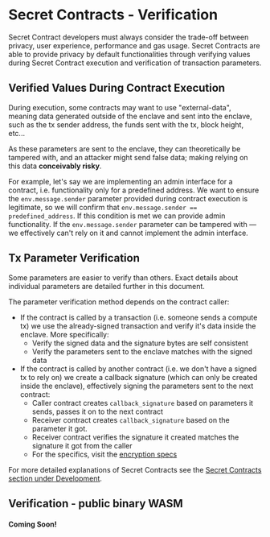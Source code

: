 # Secret Contracts - Verification

Secret Contract developers must always consider the trade-off between privacy, user experience, performance and gas usage. Secret Contracts are able to provide privacy by default functionalities through verifying values during Secret Contract execution and verification of transaction parameters.&#x20;

## Verified Values During Contract Execution

During execution, some contracts may want to use "external-data", meaning data generated outside of the enclave and sent into the enclave, such as the tx sender address, the funds sent with the tx, block height, etc...

As these parameters are sent to the enclave, they can theoretically be tampered with, and an attacker might send false data; making relying on this data **conceivably risky**.

For example, let's say we are implementing an admin interface for a contract, i.e. functionality only for a predefined address. We want to ensure the `env.message.sender` parameter provided during contract execution is legitimate, so we will confirm that `env.message.sender == predefined_address`. If this condition is met we can provide admin functionality. If the `env.message.sender` parameter can be tampered with — we effectively can't rely on it and cannot implement the admin interface.

## Tx Parameter Verification

Some parameters are easier to verify than others. Exact details about individual parameters are detailed further in this document.

The parameter verification method depends on the contract caller:

* If the contract is called by a transaction (i.e. someone sends a compute tx) we use the already-signed transaction and verify it's data inside the enclave. More specifically:
  * Verify the signed data and the signature bytes are self consistent
  * Verify the parameters sent to the enclave matches with the signed data
* If the contract is called by another contract (i.e. we don't have a signed tx to rely on) we create a callback signature (which can only be created inside the enclave), effectively signing the parameters sent to the next contract:
  * Caller contract creates `callback_signature` based on parameters it sends, passes it on to the next contract
  * Receiver contract creates `callback_signature` based on the parameter it got.
  * Receiver contract verifies the signature it created matches the signature it got from the caller
  * For the specifics, visit the [encryption specs](../encryption-key-management/)

For more detailed explanations of Secret Contracts see the [Secret Contracts section under Development](../../../development/secret-contracts/).

## Verification - public binary WASM

#### Coming Soon!
